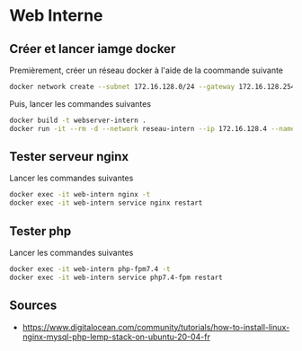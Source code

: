 # Web Interne

## Créer et lancer iamge docker

Premièrement, créer un réseau docker à l'aide de la coommande suivante

```bash
docker network create --subnet 172.16.128.0/24 --gateway 172.16.128.254 reseau-intern
```

Puis, lancer les commandes suivantes

```bash
docker build -t webserver-intern .
docker run -it --rm -d --network reseau-intern --ip 172.16.128.4 --name web-intern webserver-intern
```

## Tester serveur nginx

Lancer les commandes suivantes

```bash
docker exec -it web-intern nginx -t
docker exec -it web-intern service nginx restart
```

## Tester php

Lancer les commandes suivantes

```bash
docker exec -it web-intern php-fpm7.4 -t 
docker exec -it web-intern service php7.4-fpm restart
```

## Sources

* <https://www.digitalocean.com/community/tutorials/how-to-install-linux-nginx-mysql-php-lemp-stack-on-ubuntu-20-04-fr>
